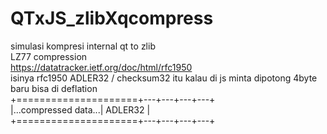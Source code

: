 # QTxJS_zlibXqcompress
simulasi kompresi internal qt to zlib<br />
LZ77 compression <br />
https://datatracker.ietf.org/doc/html/rfc1950 <br />
isinya rfc1950 ADLER32 / checksum32 itu kalau di js minta dipotong 4byte baru bisa di deflation <br />
+=====================+---+---+---+---+ <br />
|...compressed data...|    ADLER32    | <br />
+=====================+---+---+---+---+ <br />
